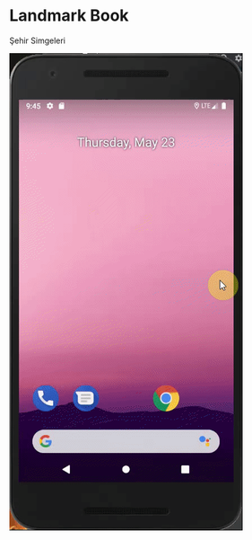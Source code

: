 # Landmark Book

Şehir Simgeleri

![Calculator Screen View](https://github.com/zumrudu-anka/AndroidStudioStudies/blob/master/Presentations/LandmarkBook.gif)